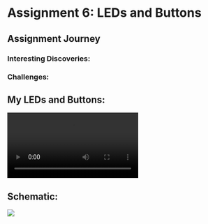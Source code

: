 # Assignment 6: LEDs and Buttons

## Assignment Journey

### Interesting Discoveries:



### Challenges:


## My LEDs and Buttons:

![](video.mov)

## Schematic:

![](Image1.png)




